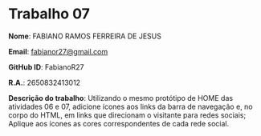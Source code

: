 # Trabalho 07


**Nome**: FABIANO RAMOS FERREIRA DE JESUS

**Email**: fabianor27@gmail.com

**GitHub ID**: FabianoR27

**R.A.**: 2650832413012

**Descrição do trabalho**: 
Utilizando o mesmo protótipo de HOME das atividades 06 e 07, adicione ícones aos links da barra de navegação e, no corpo do HTML, em links que direcionam o visitante para redes sociais; 
Aplique aos ícones as cores correspondentes de cada rede social.
